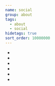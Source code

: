```yaml
---
name: social
group: about
tags:
  - about
  - social
hidetags: true
sort_order: 10000000
---
```

  <ul class="social">
    <li class="social"><a href="https://www.youtube.com/channel/UCIcA_1j7WQ8VXyygM6qI-fw?view_as=subscriber" target="_blank" aria-label="YouTube"><i class="fa-brands fa-square-youtube"></i></a></li>
    <li class="social"><a href="https://vimeo.com/randomphotons" target="_blank" aria-label="Vimeo"><i class="fa-brands fa-square-vimeo"></i></a></li>
    <li class="social"><a href="https://x.com/david_peterson" target="_blank" aria-label="X / Twitter"><i class="fa-brands fa-square-x-twitter"></i></a></li>
    <li class="social"><a href="https://www.facebook.com/davidpetersonau/" target="_blank" aria-label="Facebook"><i class="fa-brands fa-square-facebook"></i></a></li>
    <li class="social"><a href="mailto:productions@randomphotons.com" aria-label="Email"><i class="fa-solid fa-square-envelope"></i></a></li>
    <li class="social"><a href="https://www.linkedin.com/in/davidpetersonau/" target="_blank" aria-label="LinkedIn"><i class="fa-brands fa-linkedin"></i></a></li>
  </ul>
